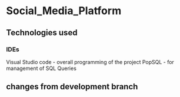 # Social_Media_Platform
## Technologies used
### IDEs
Visual Studio code - overall programming of the project
PopSQL - for management of SQL Queries
## changes from development branch
